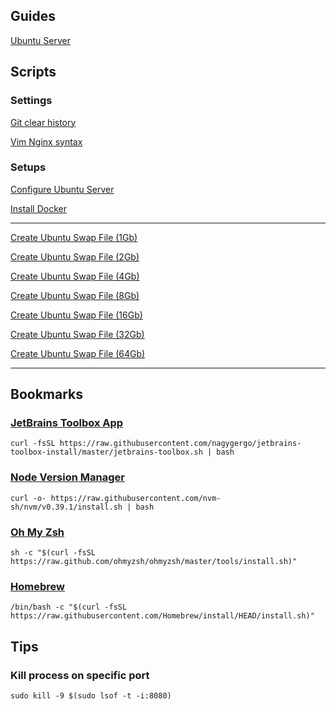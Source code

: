 ## Guides

[Ubuntu Server](guides/ubuntu.md)

## Scripts

### Settings

[Git clear history](scripts/settings/git-clear-history.sh)

[Vim Nginx syntax](scripts/settings/vim-nginx-syntax.sh)

### Setups

[Configure Ubuntu Server](scripts/setups/ubuntu.sh)

[Install Docker](scripts/setups/docker.sh)

---

[Create Ubuntu Swap File (1Gb)](scripts/setups/swap-1g.sh)

[Create Ubuntu Swap File (2Gb)](scripts/setups/swap-2g.sh)

[Create Ubuntu Swap File (4Gb)](scripts/setups/swap-4g.sh)

[Create Ubuntu Swap File (8Gb)](scripts/setups/swap-8g.sh)

[Create Ubuntu Swap File (16Gb)](scripts/setups/swap-16g.sh)

[Create Ubuntu Swap File (32Gb)](scripts/setups/swap-32g.sh)

[Create Ubuntu Swap File (64Gb)](scripts/setups/swap-64g.sh)

---

## Bookmarks

### [JetBrains Toolbox App](https://www.jetbrains.com/toolbox-app/)

```
curl -fsSL https://raw.githubusercontent.com/nagygergo/jetbrains-toolbox-install/master/jetbrains-toolbox.sh | bash
```

### [Node Version Manager](https://github.com/nvm-sh/nvm)

```
curl -o- https://raw.githubusercontent.com/nvm-sh/nvm/v0.39.1/install.sh | bash
```

### [Oh My Zsh](https://ohmyz.sh/)

```
sh -c "$(curl -fsSL https://raw.github.com/ohmyzsh/ohmyzsh/master/tools/install.sh)"
```

### [Homebrew](https://brew.sh/)

```
/bin/bash -c "$(curl -fsSL https://raw.githubusercontent.com/Homebrew/install/HEAD/install.sh)"
```

## Tips

### Kill process on specific port

```
sudo kill -9 $(sudo lsof -t -i:8080)
```

